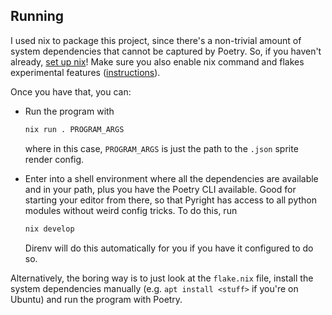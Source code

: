 ## Running

I used nix to package this project, since there's a non-trivial amount of system
dependencies that cannot be captured by Poetry. So, if you haven't already, [set
up nix](https://nixos.org/download/)! Make sure you also enable nix command and
flakes experimental features ([instructions](https://nixos.wiki/wiki/flakes)).

Once you have that, you can:
* Run the program with
  ```bash
  nix run . PROGRAM_ARGS
  ```
  where in this case, `PROGRAM_ARGS` is just the path to the `.json` sprite
  render config.
* Enter into a shell environment where all the dependencies are available and in
  your path, plus you have the Poetry CLI available. Good for starting your
  editor from there, so that Pyright has access to all python modules without
  weird config tricks. To do this, run

  ```bash
  nix develop
  ```

  Direnv will do this automatically for you if you have it configured to do so.

Alternatively, the boring way is to just look at the `flake.nix` file, install
the system dependencies manually (e.g. `apt install <stuff>` if you're on
Ubuntu) and run the program with Poetry.
